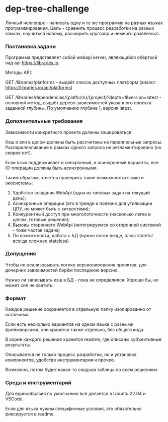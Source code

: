 # dep-tree-challenge
Личный челлендж - написать одну и ту же программу на разных языках программирования.
Цель - сравнить процесс разработки на разных языках, научиться новому, расширить кругозор и немного развлечься.

### Постановка задачи
Программа представляет собой webapi server, являющийся обёрткой над api https://libraries.io.

Методы API:

GET /libraries/platforms - выдаёт список доступных платформ (аналог https://libraries.io/api/platforms)

GET /libraries/dependencies/{platform}/{project}?depth=1&version=latest - основной метод, выдаёт дерево зависимостей указанного проекта заданной глубины. По умолчанию глубина 1, версия latest.

### Дополнительные требования
Зависимости конкретного проекта должны кэшироваться.

Кэш и апи в целом должны быть рассчитаны на параллельные запросы. Распараллеливание в рамках одного запроса не регламентировано (но скорее нет).

Если язык поддерживает и синхронный, и асинхронный варианты, все IO-операции должны быть асинхронными.

Таким образом, хочется проверить такие возможности языка и экосистемы:
1. Удобство создания WebApi (одна из типовых задач на текущий день);
2. Асинхронные операции (это в тренде и полезно для утилизации ЦПУ, но может быть с хитростями);
3. Конкурентный доступ при многопоточности (насколько легко в целом, готовые решения);
4. Вызовы стороннего WebApi (интегрируемся со сторонней системой - тоже частая задача)
5. По возможности, работа с БД (нужно почти везде, плюс stateful всегда сложнее stateless)

### Допущения
Чтобы не реализовывать логику версионирования проектов, для дочерних зависимостей берём последнюю версию.

Нужно ли записывать кэш в БД - пока не определился. Хорошо бы, но может сил не хватить.

### Формат
Каждое решение сохраняется в отдельную папку изолированно от остальных.

Если есть несколько вариантов на одном языке с разными фреймворками, они хранятся также отдельно, без общего кода.

В корне каждого решения хранится readme, где описаны субъективные результаты.

Описывается не только процесс разработки, но и установка компонентов, удобство инструментария и прочее.

Возможно, потом будет какая-то сводная таблица по всем решениям.

### Среда и инструментарий
Для единообразия по умолчанию всё делается в Ubuntu 22.04 и VSCode.

Если для языка нужны специфичные условия, это обязательно фиксируется в readme.
